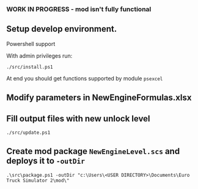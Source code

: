### WORK IN PROGRESS - mod isn't fully functional

## Setup develop environment.

Powershell support

With admin privileges run:

```
./src/install.ps1
```

At end you should get functions supported by module `psexcel`


## Modify parameters in NewEngineFormulas.xlsx

## Fill output files with new unlock level

```
./src/update.ps1
```

## Create mod package `NewEngineLevel.scs` and deploys it to `-outDir`

```
.\src\package.ps1 -outDir "c:\Users\<USER DIRECTORY>\Documents\Euro Truck Simulator 2\mod\"
```